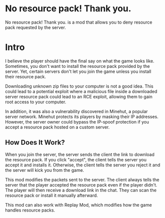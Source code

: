 # No resource pack! Thank you.

No resource pack! Thank you. is a mod that allows you to deny resource pack requested by the server.

# Intro

I believe the player should have the final say on what the game looks like. Sometimes, you don't want to install the resource pack provided by the server. Yet, certain servers don't let you join the game unless you install their resource pack.

Downloading unknown zip files to your computer is not a good idea. This could lead to a potential exploit where a malicious file inside a downloaded server resource pack could lead to an RCE exploit, allowing them to gain root access to your computer.

In addition, it was also a vulnerability discovered in Minehut, a popular server network. Minehut protects its players by masking their IP addresses. However, the server owner could bypass the IP-spoof protection if you accept a resource pack hosted on a custom server.  


## How Does It Work?

When you join the server, the server sends the client the link to download the resource pack. If you click "accept", the client tells the server you accept it and installs it. Otherwise, the client tells the server you reject it and the server will kick you from the game.

This mod modifies the packets sent to the server. The client always tells the server that the player accepted the resource pack even if the player didn't. The player will then receive a download link in the chat. They can scan the resource pack or install it manually afterward.

This mod can also work with Replay Mod, which modifies how the game handles resource packs.
